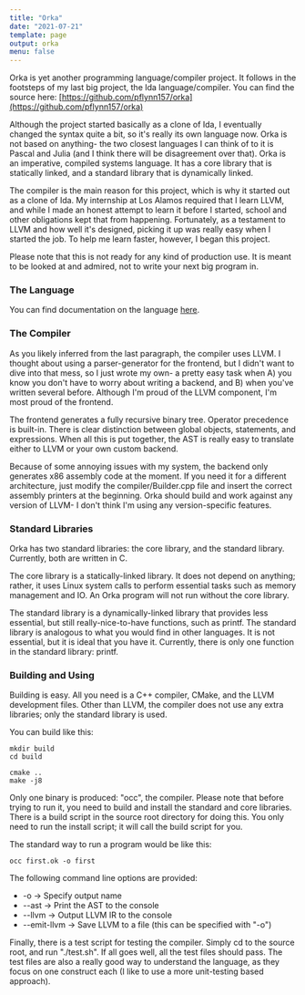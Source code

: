 ```yaml
---
title: "Orka"
date: "2021-07-21"
template: page
output: orka
menu: false
---
```


Orka is yet another programming language/compiler project. It follows in the footsteps of my last big project, the Ida language/compiler. You can find the source here: [https://github.com/pflynn157/orka](https://github.com/pflynn157/orka)

Although the project started basically as a clone of Ida, I eventually changed the syntax quite a bit, so it's really its own language now. Orka is not based on anything- the two closest languages I can think of to it is Pascal and Julia (and I think there will be disagreement over that). Orka is an imperative, compiled systems language. It has a core library that is statically linked, and a standard library that is dynamically linked.

The compiler is the main reason for this project, which is why it started out as a clone of Ida. My internship at Los Alamos required that I learn LLVM, and while I made an honest attempt to learn it before I started, school and other obligations kept that from happening. Fortunately, as a testament to LLVM and how well it's designed, picking it up was really easy when I started the job. To help me learn faster, however, I began this project.

Please note that this is not ready for any kind of production use. It is meant to be looked at and admired, not to write your next big program in.

### The Language

You can find documentation on the language [here](/orka-language.html).

### The Compiler

As you likely inferred from the last paragraph, the compiler uses LLVM. I thought about using a parser-generator for the frontend, but I didn't want to dive into that mess, so I just wrote my own- a pretty easy task when A) you know you don't have to worry about writing a backend, and B) when you've written several before. Although I'm proud of the LLVM component, I'm most proud of the frontend.

The frontend generates a fully recursive binary tree. Operator precedence is built-in. There is clear distinction between global objects, statements, and expressions. When all this is put together, the AST is really easy to translate either to LLVM or your own custom backend.

Because of some annoying issues with my system, the backend only generates x86 assembly code at the moment. If you need it for a different architecture, just modify the compiler/Builder.cpp file and insert the correct assembly printers at the beginning. Orka should build and work against any version of LLVM- I don't think I'm using any version-specific features.

### Standard Libraries

Orka has two standard libraries: the core library, and the standard library. Currently, both are written in C.

The core library is a statically-linked library. It does not depend on anything; rather, it uses Linux system calls to perform essential tasks such as memory management and IO. An Orka program will not run without the core library.

The standard library is a dynamically-linked library that provides less essential, but still really-nice-to-have functions, such as printf. The standard library is analogous to what you would find in other languages. It is not essential, but it is ideal that you have it. Currently, there is only one function in the standard library: printf.

### Building and Using

Building is easy. All you need is a C++ compiler, CMake, and the LLVM development files. Other than LLVM, the compiler does not use any extra libraries; only the standard library is used.

You can build like this:

```
mkdir build
cd build

cmake ..
make -j8
```

Only one binary is produced: "occ", the compiler. Please note that before trying to run it, you need to build and install the standard and core libraries. There is a build script in the source root directory for doing this. You only need to run the install script; it will call the build script for you.

The standard way to run a program would be like this:

```
occ first.ok -o first
```

The following command line options are provided:

- \-o -> Specify output name
- \--ast -> Print the AST to the console
- \--llvm -> Output LLVM IR to the console
- \--emit-llvm -> Save LLVM to a file (this can be specified with "-o")

Finally, there is a test script for testing the compiler. Simply cd to the source root, and run "./test.sh". If all goes well, all the test files should pass. The test files are also a really good way to understand the language, as they focus on one construct each (I like to use a more unit-testing based approach).


